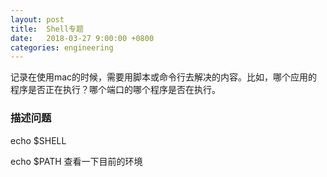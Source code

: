 ```yaml
---
layout: post
title:  Shell专题
date:   2018-03-27 9:00:00 +0800
categories: engineering
---
```

记录在使用mac的时候，需要用脚本或命令行去解决的内容。比如，哪个应用的程序是否正在执行？哪个端口的哪个程序是否在执行。
### 描述问题


echo $SHELL

echo $PATH 查看一下目前的环境
